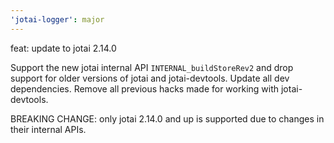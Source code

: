 ```yaml
---
'jotai-logger': major
---
```


feat: update to jotai 2.14.0

Support the new jotai internal API `INTERNAL_buildStoreRev2` and drop
support for older versions of jotai and jotai-devtools.
Update all dev dependencies.
Remove all previous hacks made for working with jotai-devtools.

BREAKING CHANGE: only jotai 2.14.0 and up is supported due to changes
in their internal APIs.
